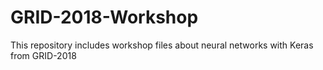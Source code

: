 # GRID-2018-Workshop
This repository includes workshop files about neural networks with Keras from GRID-2018
